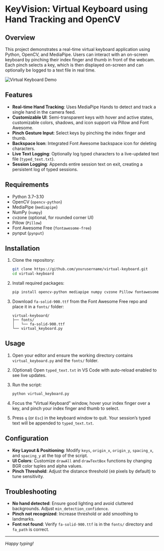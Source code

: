 # KeyVision: Virtual Keyboard using Hand Tracking and OpenCV

## Overview

This project demonstrates a real-time virtual keyboard application using Python, OpenCV, and MediaPipe. Users can interact with an on-screen keyboard by pinching their index finger and thumb in front of the webcam. Each pinch selects a key, which is then displayed on-screen and can optionally be logged to a text file in real time.

![Virtual Keyboard Demo](demo_screenshot.png)

## Features

* **Real-time Hand Tracking**: Uses MediaPipe Hands to detect and track a single hand in the camera feed.
* **Customizable UI**: Semi-transparent keys with hover and active states, customizable colors, shadows, and icon support via Pillow and Font Awesome.
* **Pinch Gesture Input**: Select keys by pinching the index finger and thumb.
* **Backspace Icon**: Integrated Font Awesome backspace icon for deleting characters.
* **Live Text Logging**: Optionally log typed characters to a live-updated text file (`typed_text.txt`).
* **Session Logging**: Appends entire session text on exit, creating a persistent log of typed sessions.

## Requirements

* Python 3.7–3.10
* OpenCV (`opencv-python`)
* MediaPipe (`mediapipe`)
* NumPy (`numpy`)
* cvzone (optional, for rounded corner UI)
* Pillow (`Pillow`)
* Font Awesome Free (`fontawesome-free`)
* pynput (`pynput`)

## Installation

1. Clone the repository:

   ```bash
   git clone https://github.com/yourusername/virtual-keyboard.git
   cd virtual-keyboard
   ```

2. Install required packages:

   ```bash
   pip install opencv-python mediapipe numpy cvzone Pillow fontawesome-free pynput
   ```

3. Download `fa-solid-900.ttf` from the Font Awesome Free repo and place it in a `fonts/` folder:

   ```
   virtual-keyboard/
   ├── fonts/
   │   └── fa-solid-900.ttf
   └── virtual_keyboard.py
   ```

## Usage

1. Open your editor and ensure the working directory contains `virtual_keyboard.py` and the `fonts/` folder.
2. (Optional) Open `typed_text.txt` in VS Code with auto-reload enabled to see live updates.
3. Run the script:

   ```bash
   python virtual_keyboard.py
   ```
4. Focus the “Virtual Keyboard” window, hover your index finger over a key, and pinch your index finger and thumb to select.
5. Press `q` (or `Esc`) in the keyboard window to quit. Your session’s typed text will be appended to `typed_text.txt`.

## Configuration

* **Key Layout & Positioning**: Modify `keys`, `origin_x`, `origin_y`, `spacing_x`, and `spacing_y` at the top of the script.
* **UI Colors**: Customize `drawAll` and `drawTextBox` functions by changing BGR color tuples and alpha values.
* **Pinch Threshold**: Adjust the distance threshold (`40` pixels by default) to tune sensitivity.

## Troubleshooting

* **No hand detected**: Ensure good lighting and avoid cluttered backgrounds. Adjust `min_detection_confidence`.
* **Pinch not recognized**: Increase threshold or add smoothing to landmarks.
* **Font not found**: Verify `fa-solid-900.ttf` is in the `fonts/` directory and `fa_path` is correct.

---

*Happy typing!*

